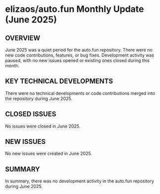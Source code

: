 # elizaos/auto.fun Monthly Update (June 2025)

## OVERVIEW
June 2025 was a quiet period for the auto.fun repository. There were no new code contributions, features, or bug fixes. Development activity was paused, with no new issues opened or existing ones closed during this month.

## KEY TECHNICAL DEVELOPMENTS
There were no technical developments or code contributions merged into the repository during June 2025.

## CLOSED ISSUES
No issues were closed in June 2025.

## NEW ISSUES
No new issues were created in June 2025.

## SUMMARY
In summary, there was no development activity in the auto.fun repository during June 2025.